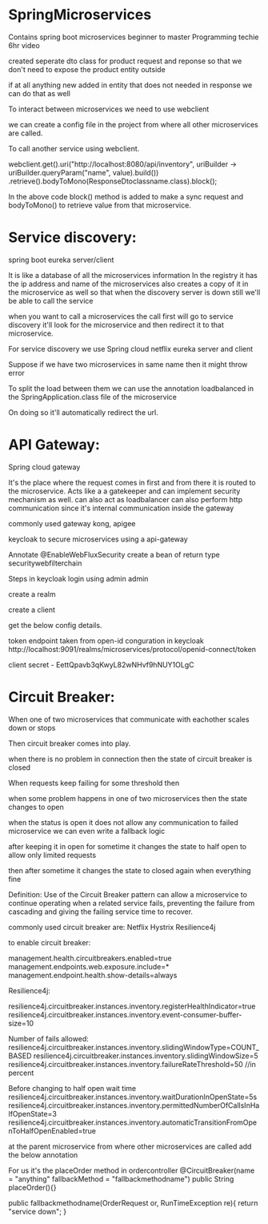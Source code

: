 # SpringMicroservices
Contains spring boot microservices beginner to master
Programming techie 6hr video


created seperate dto class for product request and reponse so that we don't need to expose the product entity outside

if at all anything new added in entity that does not needed in response we can do that as well

To interact between microservices we need to use webclient

we can create a config file in the project from where all other microservices are called.

To call another service using webclient. 

webclient.get().uri("http://localhost:8080/api/inventory", uriBuilder -> uriBuilder.queryParam("name", value).build())
.retrieve().bodyToMono(ResponseDtoclassname.class).block();

In the above code block() method is added to make a sync request and bodyToMono() to retrieve value from that microservice. 

# Service discovery:

spring boot eureka server/client

It is like a database of all the microservices information
In the registry it has the ip address and name of the microservices 
also creates a copy of it in the microservice as well so that when the discovery server is down still 
we'll be able to call the service

when you want to call a microservices the call first will go to service discovery 
it'll look for the microservice and then redirect it to that microservice.

For service discovery we use Spring cloud netflix eureka server and client

Suppose if we have two microservices in same name then it might throw error

To split the load between them we can use the annotation loadbalanced in the SpringApplication.class file of the microservice

On doing so it'll automatically redirect the url.


# API Gateway:
Spring cloud gateway

It's the place where the request comes in first and from there it is routed to the microservice.
Acts like a a gatekeeper and can implement security mechanism as well.
can also act as loadbalancer
can also perform http communication since it's internal communication inside the gateway

commonly used gateway kong, apigee



keycloak to secure microservices using a api-gateway

Annotate @EnableWebFluxSecurity
create a bean of return type securitywebfilterchain

Steps in keycloak
login using admin admin

create a realm

create a client

get the below config details.

token endpoint taken from open-id conguration in keycloak
http://localhost:9091/realms/microservices/protocol/openid-connect/token

client secret - EettQpavb3qKwyL82wNHvf9hNUY1OLgC


# Circuit Breaker:

When one of two microservices that communicate with eachother scales down or stops 

Then circuit breaker comes into play.

when there is no problem in connection then the state of circuit breaker is closed 

When requests keep failing for some threshold then 

when some problem  happens in one of two microservices then the state changes to open

when the status is open it does not allow any communication to failed microservice we can even write a fallback logic

after keeping it in open for sometime it changes the state to half open to allow only limited requests 

then after sometime it changes the state to closed again when everything fine

Definition:
Use of the Circuit Breaker pattern can allow a microservice to continue operating when a related service fails, 
preventing the failure from cascading and giving the failing service time to recover.


commonly used circuit breaker are:
Netflix Hystrix
Resilience4j

to enable circuit breaker:

management.health.circuitbreakers.enabled=true
management.endpoints.web.exposure.include=*
management.endpoint.health.show-details=always


Resilience4j:

resilience4j.circuitbreaker.instances.inventory.registerHealthIndicator=true
resilience4j.circuitbreaker.instances.inventory.event-consumer-buffer-size=10

Number of fails allowed:
resilience4j.circuitbreaker.instances.inventory.slidingWindowType=COUNT_BASED
resilience4j.circuitbreaker.instances.inventory.slidingWindowSize=5
resilience4j.circuitbreaker.instances.inventory.failureRateThreshold=50  //in percent

Before changing to half open wait time
resilience4j.circuitbreaker.instances.inventory.waitDurationInOpenState=5s
resilience4j.circuitbreaker.instances.inventory.permittedNumberOfCallsInHalfOpenState=3
resilience4j.circuitbreaker.instances.inventory.automaticTransitionFromOpenToHalfOpenEnabled=true


at the parent microservice from where other microservices are called add the below annotation

For us it's the placeOrder method in ordercontroller
@CircuitBreaker(name = "anything" fallbackMethod = "fallbackmethodname")
public String placeOrder(){}


public fallbackmethodname(OrderRequest or, RunTimeException re){
	return "service down";
}
